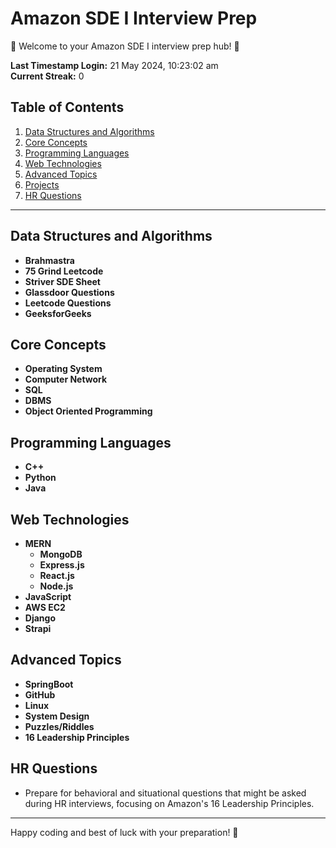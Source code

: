 # Amazon SDE I Interview Prep

🚀 Welcome to your Amazon SDE I interview prep hub! 🚀

**Last Timestamp Login:** 21 May 2024, 10:23:02 am  
**Current Streak:** 0

## Table of Contents
1. [Data Structures and Algorithms](#data-structures-and-algorithms)
2. [Core Concepts](#core-concepts)
3. [Programming Languages](#programming-languages)
4. [Web Technologies](#web-technologies)
5. [Advanced Topics](#advanced-topics)
6. [Projects](#projects)
7. [HR Questions](#hr-questions)

---

## Data Structures and Algorithms
- **Brahmastra**
- **75 Grind Leetcode**
- **Striver SDE Sheet**
- **Glassdoor Questions**
- **Leetcode Questions**
- **GeeksforGeeks**

## Core Concepts
- **Operating System**
- **Computer Network**
- **SQL**
- **DBMS**
- **Object Oriented Programming**

## Programming Languages
- **C++**
- **Python**
- **Java**

## Web Technologies
- **MERN**
  - **MongoDB**
  - **Express.js**
  - **React.js**
  - **Node.js**
- **JavaScript**
- **AWS EC2**
- **Django**
- **Strapi**

## Advanced Topics
- **SpringBoot**
- **GitHub**
- **Linux**
- **System Design**
- **Puzzles/Riddles**
- **16 Leadership Principles**


## HR Questions
- Prepare for behavioral and situational questions that might be asked during HR interviews, focusing on Amazon's 16 Leadership Principles.

---

Happy coding and best of luck with your preparation! 💪
